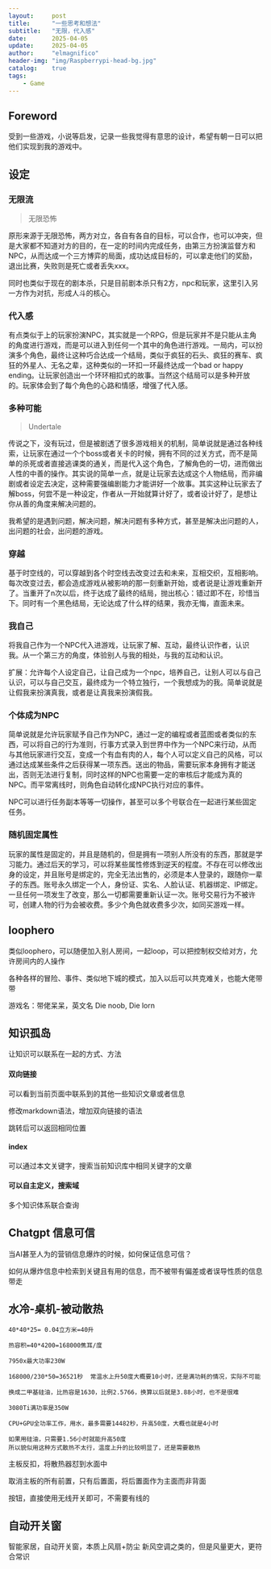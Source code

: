 ```yaml
---
layout:     post
title:      "一些思考和想法"
subtitle:   "无限，代入感"
date:       2025-04-05
update:     2025-04-05
author:     "elmagnifico"
header-img: "img/Raspberrypi-head-bg.jpg"
catalog:    true
tags:
    - Game
---
```


## Foreword

受到一些游戏，小说等启发，记录一些我觉得有意思的设计，希望有朝一日可以把他们实现到我的游戏中。



## 设定



### 无限流

> 无限恐怖

原形来源于无限恐怖，两方对立，各自有各自的目标，可以合作，也可以冲突，但是大家都不知道对方的目的，在一定的时间内完成任务，由第三方扮演监督方和NPC，从而达成一个三方博弈的局面，成功达成目标的，可以拿走他们的奖励，退出比赛，失败则是死亡或者丢失xxx。

同时也类似于现在的剧本杀，只是目前剧本杀只有2方，npc和玩家，这里引入另一方作为对抗，形成人斗的核心。



### 代入感

有点类似于上的玩家扮演NPC，其实就是一个RPG，但是玩家并不是只能从主角的角度进行游戏，而是可以进入到任何一个其中的角色进行游戏。一局内，可以扮演多个角色，最终让这种巧合达成一个结局，类似于疯狂的石头、疯狂的赛车、疯狂的外星人、无名之辈，这种类似的一环扣一环最终达成一个bad or happy ending。让玩家创造出一个环环相扣式的故事。当然这个结局可以是多种开放的。玩家体会到了每个角色的心路和情感，增强了代入感。



### 多种可能

> Undertale

传说之下，没有玩过，但是被剧透了很多游戏相关的机制，简单说就是通过各种线索，让玩家在通过一个个boss或者关卡的时候，拥有不同的过关方式，而不是简单的杀死或者直接逃课类的通关，而是代入这个角色，了解角色的一切，进而做出人性的中善的操作。其实说的简单一点，就是让玩家去达成这个人物结局，而非编剧或者设定去决定，这种需要强编剧能力才能讲好一个故事。其实这种让玩家去了解boss，何尝不是一种设定，作者从一开始就算计好了，或者设计好了，是想让你从善的角度来解决问题的。

我希望的是遇到问题，解决问题，解决问题有多种方式，甚至是解决出问题的人，出问题的社会，出问题的游戏。



### 穿越

基于时空线的，可以穿越到各个时空线去改变过去和未来，互相交织，互相影响。每次改变过去，都会造成游戏从被影响的那一刻重新开始，或者说是让游戏重新开了。当重开了n次以后，终于达成了最终的结局，抛出核心：错过即不在，珍惜当下。同时有一个黑色结局，无论达成了什么样的结果，我亦无悔，直面未来。



### 我自己

将我自己作为一个NPC代入进游戏，让玩家了解、互动，最终认识作者，认识我。从一个第三方的角度，体验别人与我的相处，与我的互动和认识。 

扩展：允许每个人设定自己，让自己成为一个npc，培养自己，让别人可以与自己认识，可以与自己交互，最终成为一个特立独行，一个我想成为的我。简单说就是让假我来扮演真我，或者是让真我来扮演假我。



### 个体成为NPC

简单说就是允许玩家赋予自己作为NPC，通过一定的编程或者蓝图或者类似的东西，可以将自己的行为准则，行事方式录入到世界中作为一个NPC来行动，从而与其他玩家进行交互，变成一个有血有肉的人，每个人可以定义自己的风格，可以通过达成某些条件之后获得某一项东西。送出的物品，需要玩家本身拥有才能送出，否则无法进行复制，同时这样的NPC也需要一定的审核后才能成为真的NPC。而平常离线时，则角色自动转化成NPC执行对应的事件。

NPC可以进行任务副本等等一切操作，甚至可以多个号联合在一起进行某些固定任务。



### 随机固定属性

玩家的属性是固定的，并且是随机的，但是拥有一项别人所没有的东西，那就是学习能力。通过后天的学习，可以将某些属性修炼到逆天的程度。不存在可以修改出身的设定，并且账号是绑定的，完全无法出售的，必须是本人登录的，跟随你一辈子的东西。账号永久绑定一个人，身份证、实名、人脸认证、机器绑定、IP绑定。一旦任何一项发生了改变，那么一切都需要重新认证一次。账号交易行为不被许可，创建人物的行为会被收费。多少个角色就收费多少次，如同买游戏一样。



## loophero

类似loophero，可以随便加入别人房间，一起loop，可以把控制权交给对方，允许房间内的人操作

各种各样的冒险、事件、类似地下城的模式，加入以后可以共克难关，也能大佬带带



游戏名：带佬呆呆，英文名 Die noob, Die lorn



## 知识孤岛

让知识可以联系在一起的方式、方法



#### 双向链接

可以看到当前页面中联系到的其他一些知识文章或者信息

修改markdown语法，增加双向链接的语法

跳转后可以返回相同位置



#### index

可以通过本文关键字，搜索当前知识库中相同关键字的文章



#### 可以自主定义，搜索域

多个知识体系联合查询



## Chatgpt 信息可信

当AI甚至人为的营销信息爆炸的时候，如何保证信息可信？

如何从爆炸信息中检索到关键且有用的信息，而不被带有偏差或者误导性质的信息带走





## 水冷-桌机-被动散热

```
40*40*25= 0.04立方米=40升

热容积=40*4200=168000焦耳/度

7950x最大功率230W

168000/230*50=36521秒  常温水上升50度大概要10小时，还是满功耗的情况，实际不可能

换成二甲基硅油，比热容是1630，比例2.5766，换算以后就是3.88小时，也不是很难

3080Ti满功率是350W

CPU+GPU全功率工作，用水，最多需要14482秒，升高50度，大概也就是4小时

如果用硅油，只需要1.56小时就能升高50度
所以貌似用这种方式散热不太行，温度上升的比较明显了，还是需要散热
```



主板反扣，将散热器怼到水面中



取消主板的所有前置，只有后置面，将后置面作为主面而非背面

按钮，直接使用无线开关即可，不需要有线的





## 自动开关窗

智能家居，自动开关窗，本质上风扇+防尘 新风空调之类的，但是风量更大，更符合常识